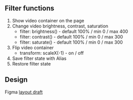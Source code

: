 ## Filter functions

1. Show video container on the page
2. Change video brightness, contrast, saturation
   - filter: brightness() - default 100% / min 0 / max 400
   - filter: contrast() - default 100% / min 0 / max 300
   - filter: saturate() - default 100% / min 0 / max 300
3. Flip video container
   - transform: scaleX(-1) - on / off
4. Save filter state with Alias
5. Restore filter state

## Design

Figma [layout draft](https://www.figma.com/file/hmcOOhND0LHUrJdOEFo8cz/Twitch-video-filter?t=FC0zW5v5bj7pRjJ2-6)
